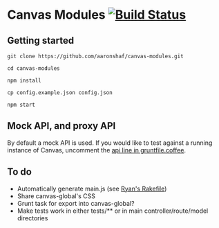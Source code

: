 # Canvas Modules [![Build Status](https://travis-ci.org/aaronshaf/canvas-modules.png?branch=master)](https://travis-ci.org/aaronshaf/canvas-modules)

## Getting started

```
git clone https://github.com/aaronshaf/canvas-modules.git
```

```
cd canvas-modules
```

```
npm install
```

```
cp config.example.json config.json
```

```
npm start
```

## Mock API, and proxy API

By default a mock API is used. If you would like to test against a running instance of Canvas, uncomment the [api line in gruntfile.coffee](https://github.com/aaronshaf/canvas-modules/blob/master/gruntfile.coffee#L17).

## To do

* Automatically generate main.js (see [Ryan's Rakefile](https://github.com/rpflorence/canvas-client-app/blob/aafa96e50fe529fab35e4c1ed79f73fa3ec7d760/Rakefile#L34-L59))
* Share canvas-global's CSS
* Grunt task for export into canvas-global?
* Make tests work in either tests/** or in main controller/route/model directories